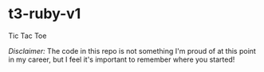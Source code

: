 # t3-ruby-v1
Tic Tac Toe

*Disclaimer:* The code in this repo is not something I'm proud of at this point in my career, but I feel it's important to remember where you started!
